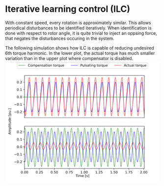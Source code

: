 # Iterative learning control (ILC)
With constant speed, every rotation is approximately similar. This allows periodical disturbances to be identified iteratively. When identification is done with respect to rotor angle, it is quite trivial to inject an oppsing force, that negates the disturbances occuring in the system.

The following simulation shows how ILC is capable of reducing undesired 6th torque harmonic. In the lower plot, the actual torque has much smaller variation than in the upper plot where compensator is disabled.
![ILC-demo](demo-result.svg)

